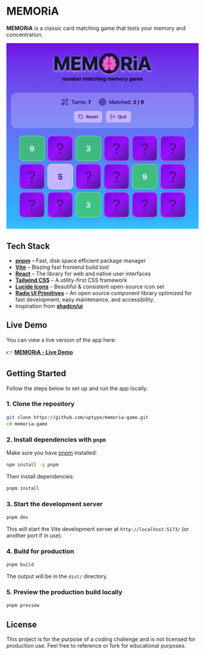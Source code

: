 # MEMORiA

<b>MEMORiA</b> is a classic card matching game that tests your memory and concentration.

![MEMORiA number matching game](https://github.com/uptype/memoria-game/blob/main/public/memoria-game-screen.png?raw=true)

## Tech Stack

- **[pnpm](https://pnpm.io)** – Fast, disk space efficient package manager
- **[Vite](https://vite.dev)** – Blazing fast frontend build tool
- **[React](https://react.dev)** – The library for web and native user interfaces
- **[Tailwind CSS](https://tailwindcss.com)** – A utility-first CSS framework
- **[Lucide Icons](https://lucide.dev)** – Beautiful & consistent open-source icon set
- **[Radix UI Primitives](https://www.radix-ui.com/primitives)** – An open source component library optimized for fast development, easy maintenance, and accessibility.
- Inspiration from **[shadcn/ui](https://ui.shadcn.com)**

## Live Demo

You can view a live version of the app here:

👉 [**MEMORiA - Live Demo**](http://memoria.greguptondesign.com/)

## Getting Started

Follow the steps below to set up and run the app locally.

### 1. Clone the repository

```bash
git clone https://github.com/uptype/memoria-game.git
cd memoria-game
```

### 2. Install dependencies with `pnpm`

Make sure you have [pnpm](https://pnpm.io/installation) installed:

```bash
npm install -g pnpm
```

Then install dependencies:

```bash
pnpm install
```

### 3. Start the development server

```bash
pnpm dev
```

This will start the Vite development server at `http://localhost:5173/` (or another port if in use).

### 4. Build for production

```bash
pnpm build
```

The output will be in the `dist/` directory.

### 5. Preview the production build locally

```bash
pnpm preview
```

## License

This project is for the purpose of a coding challenge and is not licensed for production use. Feel free to reference or fork for educational purposes.
